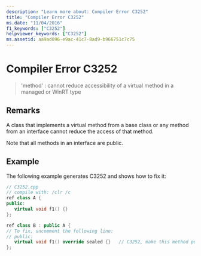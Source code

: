 ```yaml
---
description: "Learn more about: Compiler Error C3252"
title: "Compiler Error C3252"
ms.date: "11/04/2016"
f1_keywords: ["C3252"]
helpviewer_keywords: ["C3252"]
ms.assetid: aa9ad096-e9ac-41c7-8ad9-b966751c7c75
---
```

# Compiler Error C3252

> 'method' : cannot reduce accessibility of a virtual method in a managed or WinRT type

## Remarks

A class that implements a virtual method from a base class or any method from an interface cannot reduce the access of that method.

Note that all methods in an interface are public.

## Example

The following example generates C3252 and shows how to fix it:

```cpp
// C3252.cpp
// compile with: /clr /c
ref class A {
public:
   virtual void f1() {}
};

ref class B : public A {
// To fix, uncomment the following line:
// public:
   virtual void f1() override sealed {}   // C3252, make this method public
};
```
